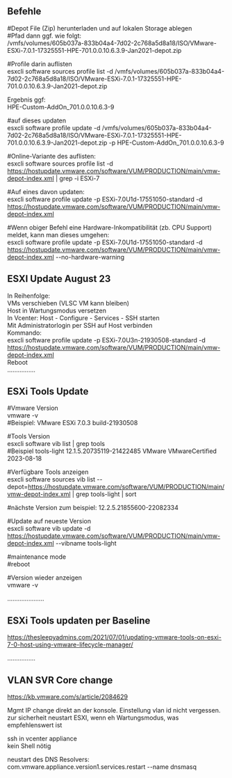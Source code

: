 
## Befehle

#Depot File (Zip) herunterladen und auf lokalen Storage ablegen  
#Pfad dann ggf. wie folgt:  
/vmfs/volumes/605b037a-833b04a4-7d02-2c768a5d8a18/ISO/VMware-ESXi-7.0.1-17325551-HPE-701.0.0.10.6.3.9-Jan2021-depot.zip  

#Profile darin auflisten  
esxcli software sources profile list -d /vmfs/volumes/605b037a-833b04a4-7d02-2c768a5d8a18/ISO/VMware-ESXi-7.0.1-17325551-HPE-701.0.0.10.6.3.9-Jan2021-depot.zip  

Ergebnis ggf:  
HPE-Custom-AddOn_701.0.0.10.6.3-9  

#auf dieses updaten  
esxcli software profile update -d /vmfs/volumes/605b037a-833b04a4-7d02-2c768a5d8a18/ISO/VMware-ESXi-7.0.1-17325551-HPE-701.0.0.10.6.3.9-Jan2021-depot.zip -p HPE-Custom-AddOn_701.0.0.10.6.3-9


#Online-Variante des auflisten:  
esxcli software sources profile list -d https://hostupdate.vmware.com/software/VUM/PRODUCTION/main/vmw-depot-index.xml  | grep -i ESXi-7  

#Auf eines davon updaten:  
esxcli software profile update -p ESXi-7.0U1d-17551050-standard -d https://hostupdate.vmware.com/software/VUM/PRODUCTION/main/vmw-depot-index.xml

#Wenn obiger Befehl eine Hardware-Inkompatibilität (zb. CPU Support) meldet, kann man dieses umgehen:  
esxcli software profile update -p ESXi-7.0U1d-17551050-standard -d https://hostupdate.vmware.com/software/VUM/PRODUCTION/main/vmw-depot-index.xml --no-hardware-warning  




## ESXI Update August 23

In Reihenfolge:  
VMs verschieben (VLSC VM kann bleiben)  
Host in Wartungsmodus versetzen  
In Vcenter: Host - Configure - Services - SSH starten  
Mit Administratorlogin per SSH auf Host verbinden  
Kommando:  
esxcli software profile update -p ESXi-7.0U3n-21930508-standard -d https://hostupdate.vmware.com/software/VUM/PRODUCTION/main/vmw-depot-index.xml  
Reboot  
................
## ESXi Tools Update

#Vmware Version  
vmware -v  
#Beispiel: VMware ESXi 7.0.3 build-21930508

#Tools Version  
esxcli software vib list | grep tools  
#Beispiel tools-light                    12.1.5.20735119-21422485               VMware  VMwareCertified   2023-08-18  

#Verfügbare Tools anzeigen  
esxcli software sources vib list --depot=https://hostupdate.vmware.com/software/VUM/PRODUCTION/main/vmw-depot-index.xml | grep tools-light | sort  

#nächste Version zum beispiel: 12.2.5.21855600-22082334  

#Update auf neueste Version   
esxcli software vib update -d https://hostupdate.vmware.com/software/VUM/PRODUCTION/main/vmw-depot-index.xml --vibname tools-light

#maintenance mode  
#reboot  

#Version wieder anzeigen  
vmware -v  


.....................

## ESXi Tools updaten per Baseline  
https://thesleepyadmins.com/2021/07/01/updating-vmware-tools-on-esxi-7-0-host-using-vmware-lifecycle-manager/  


................
## VLAN SVR Core change

https://kb.vmware.com/s/article/2084629

Mgmt IP change direkt an der konsole. Einstellung vlan id nicht vergessen. zur sicherheit neustart ESXI, wenn eh Wartungsmodus, was empfehlenswert ist

ssh in vcenter appliance  
kein Shell nötig  

neustart des DNS Resolvers:  
com.vmware.appliance.version1.services.restart --name dnsmasq
